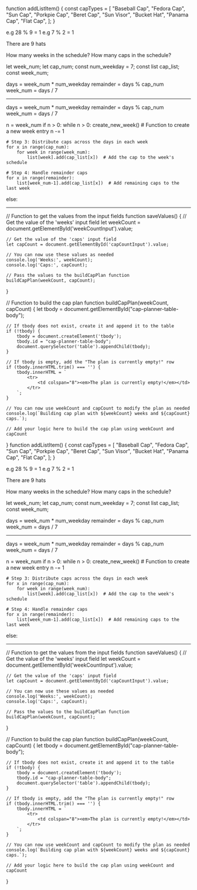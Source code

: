 function addListItem() {
    const capTypes = [
        "Baseball Cap",
        "Fedora Cap",
        "Sun Cap",
        "Porkpie Cap",
        "Beret Cap",
        "Sun Visor",
        "Bucket Hat",
        "Panama Cap",
        "Flat Cap",
    ];
}

e.g 28 % 9 = 1
e.g 7 % 2 = 1

There are 9 hats

How many weeks in the schedule?
How many caps in the schedule?

let week_num; 
let cap_num;
const num_weekday = 7;
const list cap_list;
const week_num;

days = week_num * num_weekday
remainder = days % cap_num 
week_num = days / 7


--------------------

days = week_num * num_weekday
remainder = days % cap_num 
week_num = days / 7

n = week_num
if n > 0:
    while n > 0:
        create_new_week()  # Function to create a new week entry
        n -= 1

    # Step 3: Distribute caps across the days in each week
    for x in range(cap_num):
        for week in range(week_num):
            list[week].add(cap_list[x])  # Add the cap to the week's schedule

    # Step 4: Handle remainder caps
    for x in range(remainder):
        list[week_num-1].add(cap_list[x])  # Add remaining caps to the last week

else: 

    

----

// Function to get the values from the input fields
function saveValues() {
    // Get the value of the 'weeks' input field
    let weekCount = document.getElementById('weekCountInput').value;

    // Get the value of the 'caps' input field
    let capCount = document.getElementById('capCountInput').value;

    // You can now use these values as needed
    console.log('Weeks:', weekCount);
    console.log('Caps:', capCount);

    // Pass the values to the buildCapPlan function
    buildCapPlan(weekCount, capCount);
}

// Function to build the cap plan
function buildCapPlan(weekCount, capCount) {
    let tbody = document.getElementById("cap-planner-table-body");
    
    // If tbody does not exist, create it and append it to the table
    if (!tbody) {
        tbody = document.createElement('tbody');
        tbody.id = "cap-planner-table-body";
        document.querySelector('table').appendChild(tbody);
    }

    // If tbody is empty, add the "The plan is currently empty!" row
    if (tbody.innerHTML.trim() === '') {
        tbody.innerHTML = `
            <tr>
                <td colspan="8"><em>The plan is currently empty!</em></td>
            </tr>
        `;
    }

    // You can now use weekCount and capCount to modify the plan as needed
    console.log(`Building cap plan with ${weekCount} weeks and ${capCount} caps.`);
    
    // Add your logic here to build the cap plan using weekCount and capCount
}
function addListItem() {
    const capTypes = [
        "Baseball Cap",
        "Fedora Cap",
        "Sun Cap",
        "Porkpie Cap",
        "Beret Cap",
        "Sun Visor",
        "Bucket Hat",
        "Panama Cap",
        "Flat Cap",
    ];
}

e.g 28 % 9 = 1
e.g 7 % 2 = 1

There are 9 hats

How many weeks in the schedule?
How many caps in the schedule?

let week_num; 
let cap_num;
const num_weekday = 7;
const list cap_list;
const week_num;

days = week_num * num_weekday
remainder = days % cap_num 
week_num = days / 7


--------------------

days = week_num * num_weekday
remainder = days % cap_num 
week_num = days / 7

n = week_num
if n > 0:
    while n > 0:
        create_new_week()  # Function to create a new week entry
        n -= 1

    # Step 3: Distribute caps across the days in each week
    for x in range(cap_num):
        for week in range(week_num):
            list[week].add(cap_list[x])  # Add the cap to the week's schedule

    # Step 4: Handle remainder caps
    for x in range(remainder):
        list[week_num-1].add(cap_list[x])  # Add remaining caps to the last week

else: 

    

----

// Function to get the values from the input fields
function saveValues() {
    // Get the value of the 'weeks' input field
    let weekCount = document.getElementById('weekCountInput').value;

    // Get the value of the 'caps' input field
    let capCount = document.getElementById('capCountInput').value;

    // You can now use these values as needed
    console.log('Weeks:', weekCount);
    console.log('Caps:', capCount);

    // Pass the values to the buildCapPlan function
    buildCapPlan(weekCount, capCount);
}

// Function to build the cap plan
function buildCapPlan(weekCount, capCount) {
    let tbody = document.getElementById("cap-planner-table-body");
    
    // If tbody does not exist, create it and append it to the table
    if (!tbody) {
        tbody = document.createElement('tbody');
        tbody.id = "cap-planner-table-body";
        document.querySelector('table').appendChild(tbody);
    }

    // If tbody is empty, add the "The plan is currently empty!" row
    if (tbody.innerHTML.trim() === '') {
        tbody.innerHTML = `
            <tr>
                <td colspan="8"><em>The plan is currently empty!</em></td>
            </tr>
        `;
    }

    // You can now use weekCount and capCount to modify the plan as needed
    console.log(`Building cap plan with ${weekCount} weeks and ${capCount} caps.`);
    
    // Add your logic here to build the cap plan using weekCount and capCount
}
